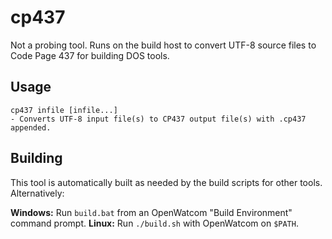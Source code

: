 cp437
=====
Not a probing tool. Runs on the build host to convert UTF-8 source files to Code Page 437 for building DOS tools.

Usage
-----
```
cp437 infile [infile...]
- Converts UTF-8 input file(s) to CP437 output file(s) with .cp437 appended.
```

Building
--------
This tool is automatically built as needed by the build scripts for other tools. Alternatively:

**Windows:** Run `build.bat` from an OpenWatcom "Build Environment" command prompt.
**Linux:** Run `./build.sh` with OpenWatcom on `$PATH`.
